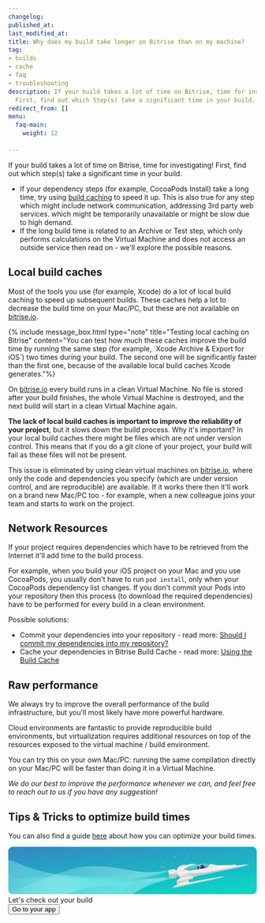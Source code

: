 ```yaml
---
changelog:
published_at:
last_modified_at:
title: Why does my build take longer on Bitrise than on my machine?
tag:
- builds
- cache
- faq
- troubleshooting
description: If your build takes a lot of time on Bitrise, time for investigating!
  First, find out which Step(s) take a significant time in your build.
redirect_from: []
menu:
  faq-main:
    weight: 12

---
```

If your build takes a lot of time on Bitrise, time for investigating! First, find out which step(s) take a significant time in your build.

* If your dependency steps (for example, CocoaPods Install) take a long time, try using [build caching](/caching/about-caching/) to speed it up. This is also true for any step which might include network communication, addressing 3rd party web services. which might be temporarily unavailable or might be slow due to high demand.
* If the long build time is related to an Archive or Test step, which only performs calculations on the Virtual Machine and does not access an outside service then read on - we'll explore the possible reasons.

## Local build caches

Most of the tools you use (for example, Xcode) do a lot of local build caching to speed up subsequent builds. These caches help a lot to decrease the build time on your Mac/PC, but these are not available on [bitrise.io](https://www.bitrise.io).

{% include message_box.html type="note" title="Testing local caching on Bitrise" content="You can test how much these caches improve the build time by running the same step (for example, \`Xcode Archive & Export for iOS\`) two times during your build. The second one will be significantly faster than the first one, because of the available local build caches Xcode generates."%}

On [bitrise.io](https://www.bitrise.io) every build runs in a clean Virtual Machine. No file is stored after your build finishes, the whole Virtual Machine is destroyed, and the next build will start in a clean Virtual Machine again.

**The lack of local build caches is important to improve the reliability of your project**, but it slows down the build process. Why it's important? In your local build caches there might be files which are not under version control. This means that if you do a git clone of your project, your build will fail as these files will not be present.

This issue is eliminated by using clean virtual machines on [bitrise.io](https://www.bitrise.io), where only the code and dependencies you specify (which are under version control, and are reproducible) are available. If it works there then it'll work on a brand new Mac/PC too - for example, when a new colleague joins your team and starts to work on the project.

## Network Resources

If your project requires dependencies which have to be retrieved from the Internet it'll add time to the build process.

For example, when you build your iOS project on your Mac and you use CocoaPods,
you usually don't have to run `pod install`, only when your CocoaPods dependency list changes.
If you don't commit your Pods into your repository then this process (to download the required dependencies)
have to be performed for every build in a clean environment.

Possible solutions:

* Commit your dependencies into your repository -
  read more: [Should I commit my dependencies into my repository?](/faq/should-i-commit-my-dependencies-into-my-repository)
* Cache your dependencies in Bitrise Build Cache -
  read more: [Using the Build Cache](/caching/about-caching)

## Raw performance

We always try to improve the overall performance of the build infrastructure,
but you'll most likely have more powerful hardware.

Cloud environments are fantastic to provide reproducible build environments,
but virtualization requires additional resources on top of the resources exposed to the virtual machine / build environment.

You can try this on your own Mac/PC: running the same compilation directly on your Mac/PC will be faster than doing it in a Virtual Machine.

_We do our best to improve the performance whenever we can, and feel free to reach out to us if you have any suggestion!_

## Tips & Tricks to optimize build times

You can also find a guide [here](/tips-and-tricks/optimize-your-build-times) about how you can optimize your build times.

<div class="banner">
	<img src="/assets/images/banner-bg-888x170.png" style="border: none;">
	<div class="deploy-text">Let's check out your build</div>
	<a target="_blank" href="https://app.bitrise.io/dashboard/builds"><button class="button">Go to your app</button></a>
</div>